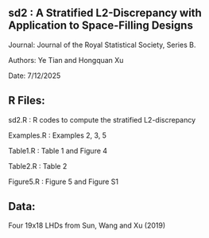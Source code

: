 ## sd2 : A Stratified L2-Discrepancy with Application to Space-Filling Designs

Journal: Journal of the Royal Statistical Society, Series B.

Authors: Ye Tian and Hongquan Xu

Date: 7/12/2025


## R Files: 

 sd2.R : R codes to compute the stratified L2-discrepancy 
 
 Examples.R : Examples 2, 3, 5
 
 Table1.R : Table 1 and Figure 4
 
 Table2.R : Table 2
 
 Figure5.R : Figure 5 and Figure S1

## Data:  

 Four 19x18 LHDs from Sun, Wang and Xu (2019)

